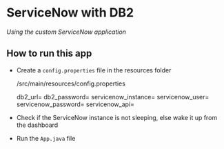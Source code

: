 # ServiceNow with DB2

*Using the custom ServiceNow application*

## How to run this app

- Create a `config.properties` file in the resources folder

    /src/main/resources/config.properties

    db2_url=<Your IBM DB2 JDBC url>
    db2_password=<Your IBM DB2 password>
    servicenow_instance=<Your ServiceNow instance domain>
    servicenow_user=<Your ServiceNow instance username>
    servicenow_password=<Your ServiceNow instance password>
    servicenow_api=<Your ServiceNow instance database API>

- Check if the ServiceNow instance is not sleeping, else wake it up from the dashboard

- Run the `App.java` file